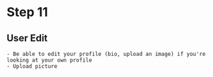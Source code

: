 # Step 11

## User Edit 
    - Be able to edit your profile (bio, upload an image) if you're looking at your own profile
    - Upload picture

    
